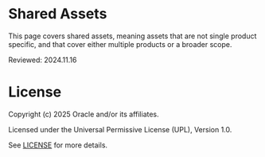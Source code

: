 # Shared Assets

This page covers shared assets, meaning assets that are not single product specific, and that cover either multiple products or a broader scope.

Reviewed: 2024.11.16


# License

Copyright (c) 2025 Oracle and/or its affiliates.

Licensed under the Universal Permissive License (UPL), Version 1.0.

See [LICENSE](https://github.com/oracle-devrel/technology-engineering/blob/main/LICENSE) for more details.
